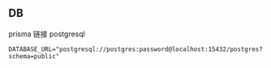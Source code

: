 ## DB

prisma 链接 postgresql


```.env
DATABASE_URL="postgresql://postgres:password@localhost:15432/postgres?schema=public"
```
